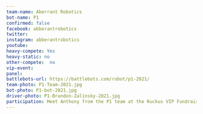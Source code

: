 ```yaml
---
team-name: Aberrant Robotics
bot-name: P1
confirmed: false
facebook: abberantrobotics
twitter:
instagram: abberantrobotics
youtube:
heavy-compete: Yes
heavy-static: no
other-compete:  no
vip-event:
panel:
battlebots-url: https://battlebots.com/robot/p1-2021/
team-photo: P1-Team-2021.jpg
bot-photo: P1-bot-2021.jpg
driver-photo: P1-Brandon-Zalinsky-2021.jpg
participation: Meet Anthony from the P1 team at the Ruckus VIP Fundraiser!
---
```

